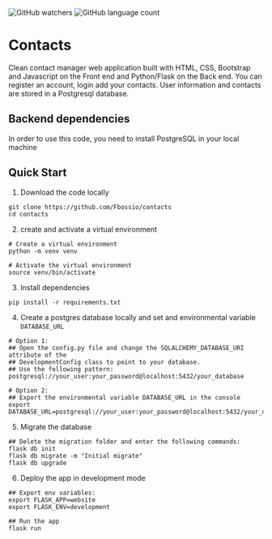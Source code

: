 ![GitHub watchers](https://img.shields.io/github/watchers/Fbossio/contacts?style=plastic) ![GitHub language count](https://img.shields.io/github/languages/count/Fbossio/contacts?style=plastic)

# Contacts

Clean contact manager web application built with HTML, CSS, Bootstrap and Javascript on the Front end and Python/Flask on the Back end.
You can register an account, login add your contacts.  User information and contacts are stored in a Postgresql database.

## Backend dependencies
In order to use this code, you need to install PostgreSQL in your local machine

## Quick Start
1. Download the code locally

```
git clone https://github.com/Fbossio/contacts
cd contacts
```
2. create and activate a virtual environment

```
# Create a virtual environment
python -m venv venv

# Activate the virtual environment
source venv/bin/activate
```

3. Install dependencies

```
pip install -r requirements.txt
```

4. Create a postgres database locally and set and environmental variable `DATABASE_URL`

```
# Option 1:
## Open the config.py file and change the SQLALCHEMY_DATABASE_URI attribute of the 
## DevelopmentConfig class to point to your database.
## Use the following pattern: 
postgresql://your_user:your_password@localhost:5432/your_database

# Option 2:
## Export the environmental variable DATABASE_URL in the console
export DATABASE_URL=postgresql://your_user:your_password@localhost:5432/your_database
```

5. Migrate the database

```
## Delete the migration folder and enter the following commands:
flask db init
flask db migrate -m "Initial migrate"
flask db upgrade
```

6. Deploy the app in development mode

```
## Export env variables:
export FLASK_APP=website
export FLASK_ENV=development

## Run the app
flask run
```
